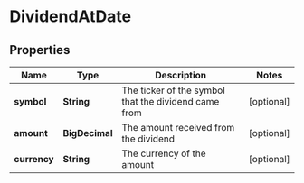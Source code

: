 

# DividendAtDate


## Properties

| Name | Type | Description | Notes |
|------------ | ------------- | ------------- | -------------|
|**symbol** | **String** | The ticker of the symbol that the dividend came from |  [optional] |
|**amount** | **BigDecimal** | The amount received from the dividend |  [optional] |
|**currency** | **String** | The currency of the amount |  [optional] |



